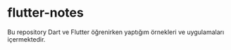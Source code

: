 # flutter-notes
Bu repository Dart ve Flutter öğrenirken yaptığım örnekleri ve uygulamaları içermektedir.
